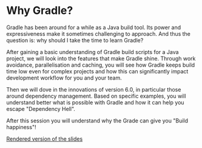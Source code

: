 # Why Gradle?

Gradle has been around for a while as a Java build tool.
Its power and expressiveness make it sometimes challenging to approach.
And thus the question is: why should I take the time to learn Gradle?

After gaining a basic understanding of Gradle build scripts for a Java project, we will look into the features that make Gradle shine.
Through work avoidance, parallelisation and caching, you will see how Gradle keeps build time low even for complex projects and how this can significantly impact development workflow for you and your team.

Then we will dove in the innovations of version 6.0, in particular those around dependency management.
Based on specific examples, you will understand better what is possible with Gradle and how it can help you escape "Dependency Hell".

After this session you will understand why the Grade can give you "Build happiness"!

[Rendered version of the slides](https://ljacomet.github.io/why-gradle-chtijug)


